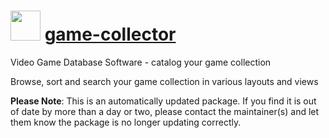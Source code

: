 # <img src="https://cdn.jsdelivr.net/gh/mkevenaar/chocolatey-packages@3ada520713de48c2e8ef7d39a47184bb5dbc62cf/icons/game-collector.png" width="48" height="48"/> [game-collector](https://chocolatey.org/packages/game-collector)

Video Game Database Software - catalog your game collection

Browse, sort and search your game collection in various layouts and views

**Please Note**: This is an automatically updated package. If you find it is
out of date by more than a day or two, please contact the maintainer(s) and
let them know the package is no longer updating correctly.

